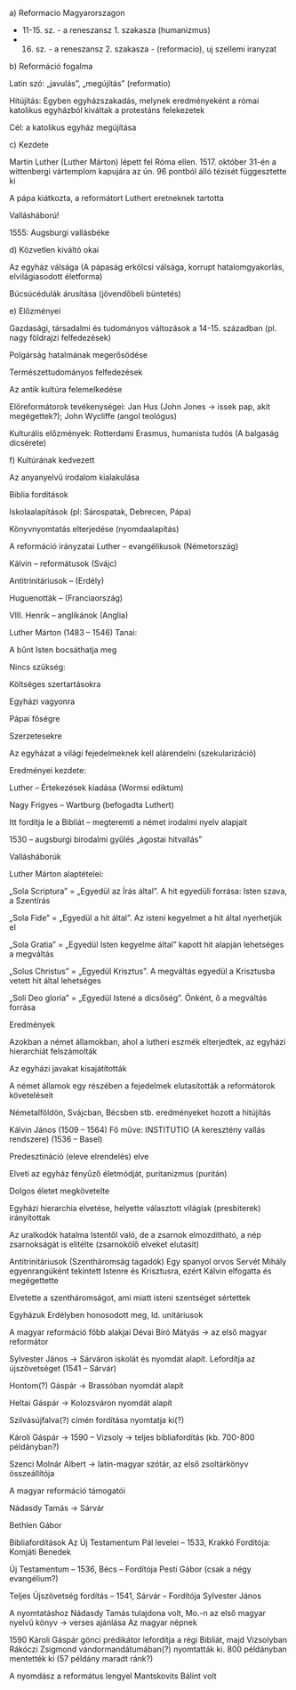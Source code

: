 a) Reformacio Magyarorszagon

- 11-15. sz. - a reneszansz 1. szakasza (humanizmus)
- 16. sz. - a reneszansz 2. szakasza - (reformacio), uj szellemi iranyzat

b) Reformáció fogalma

Latin szó: „javulás”, „megújítás” (reformatio)

Hitújítás: Egyben egyházszakadás, melynek eredményeként a római katolikus egyházból kiváltak a protestáns felekezetek

Cél: a katolikus egyház megújítása

c) Kezdete

Martin Luther (Luther Márton) lépett fel Róma ellen. 1517. október 31-én a wittenbergi vártemplom kapujára az ún. 96 pontból álló tézisét függesztette ki

A pápa kiátkozta, a reformátort Luthert eretneknek tartotta

Vallásháború!

1555: Augsburgi vallásbéke

d) Közvetlen kiváltó okai

Az egyház válsága (A pápaság erkölcsi válsága, korrupt hatalomgyakorlás, elvilágiasodott életforma)

Búcsúcédulák árusítása (jövendőbeli büntetés)

e) Előzményei

Gazdasági, társadalmi és tudományos változások a 14-15. században (pl. nagy földrajzi felfedezések)

Polgárság hatalmának megerősödése

Természettudományos felfedezések

Az antik kultúra felemelkedése

Előreformátorok tevékenységei: Jan Hus (John Jones -> issek pap, akit megégettek?); John Wycliffe (angol teológus)

Kulturális előzmények: Rotterdami Erasmus, humanista tudós (A balgaság dicsérete)

f) Kultúrának kedvezett

Az anyanyelvű irodalom kialakulása

Biblia fordítások

Iskolaalapítások (pl: Sárospatak, Debrecen, Pápa)

Könyvnyomtatás elterjedése (nyomdaalapítás)

A reformáció irányzatai
Luther – evangélikusok (Németország)

Kálvin – reformátusok (Svájc)

Antitrinitáriusok – (Erdély)

Huguenották – (Franciaország)

VIII. Henrik – anglikánok (Anglia)

Luther Márton (1483 – 1546)
Tanai:

A bűnt Isten bocsáthatja meg

Nincs szükség:

Költséges szertartásokra

Egyházi vagyonra

Pápai főségre

Szerzetesekre

Az egyházat a világi fejedelmeknek kell alárendelni (szekularizáció)

Eredményei kezdete:

Luther – Értekezések kiadása (Wormsi ediktum)

Nagy Frigyes – Wartburg (befogadta Luthert)

Itt fordítja le a Bibliát – megteremti a német irodalmi nyelv alapjait

1530 – augsburgi birodalmi gyűlés „ágostai hitvallás”

Vallásháborúk

Luther Márton alaptételei:

„Sola Scriptura” = „Egyedül az Írás által”. A hit egyedüli forrása: Isten szava, a Szentírás

„Sola Fide” = „Egyedül a hit által”. Az isteni kegyelmet a hit által nyerhetjük el

„Sola Gratia” = „Egyedül Isten kegyelme által” kapott hit alapján lehetséges a megváltás

„Solus Christus” = „Egyedül Krisztus”. A megváltás egyedül a Krisztusba vetett hit által lehetséges

„Soli Deo gloria” = „Egyedül Istené a dicsőség”. Önként, ő a megváltás forrása

Eredmények

Azokban a német államokban, ahol a lutheri eszmék elterjedtek, az egyházi hierarchiát felszámolták

Az egyházi javakat kisajátították

A német államok egy részében a fejedelmek elutasították a reformátorok követeléseit

Németalföldön, Svájcban, Bécsben stb. eredményeket hozott a hitújítás

Kálvin János (1509 – 1564)
Fő műve: INSTITUTIO (A keresztény vallás rendszere) (1536 – Basel)

Predesztináció (eleve elrendelés) elve

Elveti az egyház fényűző életmódját, puritanizmus (puritán)

Dolgos életet megkövetelte

Egyházi hierarchia elvetése, helyette választott világiak (presbiterek) irányítottak

Az uralkodók hatalma Istentől való, de a zsarnok elmozdítható, a nép zsarnokságát is elítélte (zsarnokölő elveket elutasít)

Antitrinitáriusok (Szentháromság tagadók)
Egy spanyol orvos Servét Mihály egyenrangúként tekintett Istenre és Krisztusra, ezért Kálvin elfogatta és megégettette

Elvetette a szentháromságot, ami miatt isteni szentséget sértettek

Egyházuk Erdélyben honosodott meg, ld. unitáriusok

A magyar reformáció főbb alakjai
Dévai Bíró Mátyás -> az első magyar reformátor

Sylvester János -> Sárváron iskolát és nyomdát alapít. Lefordítja az újszövetséget (1541 – Sárvár)

Hontom(?) Gáspár -> Brassóban nyomdát alapít

Heltai Gáspár -> Kolozsváron nyomdát alapít

Szilvásújfalva(?) címén fordítása nyomtatja ki(?)

Károli Gáspár -> 1590 – Vizsoly -> teljes bibliafordítás (kb. 700-800 példányban?)

Szenci Molnár Albert -> latin-magyar szótár, az első zsoltárkönyv összeállítója

A magyar reformáció támogatói

Nádasdy Tamás -> Sárvár

Bethlen Gábor

Bibliafordítások
Az Új Testamentum Pál levelei – 1533, Krakkó Fordítója: Komjáti Benedek

Új Testamentum – 1536, Bécs – Fordítója Pesti Gábor (csak a négy evangélium?)

Teljes Újszövetség fordítás – 1541, Sárvár – Fordítója Sylvester János

A nyomtatáshoz Nádasdy Tamás tulajdona volt, Mo.-n az első magyar nyelvű könyv -> verses ajánlása Az magyar népnek

1590 Károli Gáspár gönci prédikátor lefordítja a régi Bibliát, majd Vizsolyban Rákóczi Zsigmond vándormandátumában(?) nyomtatták ki. 800 példányban mentették ki (57 példány maradt ránk?)

A nyomdász a református lengyel Mantskovits Bálint volt